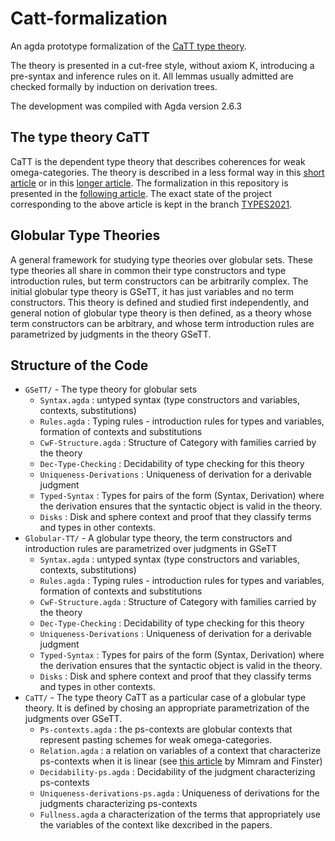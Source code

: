# Catt-formalization
An agda prototype formalization of the [CaTT type theory](https://github.com/ThiBen/catt).

 The theory is presented in a cut-free style, without axiom K, introducing a pre-syntax and inference rules on it. All lemmas usually admitted are checked formally by induction on derivation trees.

 The development was compiled with Agda version 2.6.3

## The type theory CaTT
CaTT is the dependent type theory that describes coherences for weak omega-categories. The theory is described in a less formal way in this [short article](https://arxiv.org/abs/1706.02866) or in this [longer article](https://arxiv.org/abs/2106.04475). The formalization in this repository is presented in the [following article](https://arxiv.org/abs/2111.14736). The exact state of the project corresponding to the above article is kept in the branch [TYPES2021](https://github.com/thibautbenjamin/catt-formalization/tree/TYPES2021).

## Globular Type Theories
A general framework for studying type theories over globular sets. These type theories all share in common their type constructors and type introduction rules, but term constructors can be arbitrarily complex. The initial globular type theory is GSeTT, it has just variables and no term constructors. This theory is defined and studied first independently, and general notion of globular type theory is then defined, as a theory whose term constructors can be arbitrary, and whose term introduction rules are parametrized by judgments in the theory GSeTT.


## Structure of the Code
* `GSeTT/` - The type theory for globular sets
  * `Syntax.agda` : untyped syntax (type constructors and variables, contexts, substitutions)
  * `Rules.agda` : Typing rules - introduction rules for types and variables, formation of contexts and substitutions
  * `CwF-Structure.agda` : Structure of Category with families carried by the theory
  * `Dec-Type-Checking` : Decidability of type checking for this theory
  * `Uniqueness-Derivations` : Uniqueness of derivation for a derivable judgment
  * `Typed-Syntax` : Types for pairs of the form (Syntax, Derivation) where the derivation ensures that the syntactic object is valid in the theory.
  * `Disks` : Disk and sphere context and proof that they classify terms and types in other contexts.
* `Globular-TT/` - A globular type theory, the term constructors and introduction rules  are parametrized over judgments in GSeTT
  * `Syntax.agda` : untyped syntax (type constructors and variables, contexts, substitutions)
  * `Rules.agda` : Typing rules - introduction rules for types and variables, formation of contexts and substitutions
  * `CwF-Structure.agda` : Structure of Category with families carried by the theory
  * `Dec-Type-Checking` : Decidability of type checking for this theory
  * `Uniqueness-Derivations` : Uniqueness of derivation for a derivable judgment
  * `Typed-Syntax` : Types for pairs of the form (Syntax, Derivation) where the derivation ensures that the syntactic object is valid in the theory.
  * `Disks` : Disk and sphere context and proof that they classify terms and types in other contexts.
* `CaTT/` -  The type theory CaTT as a particular case of a globular type theory. It is defined by chosing an appropriate parametrization of the judgments over GSeTT.
  * `Ps-contexts.agda` : the ps-contexts are globular contexts that represent pasting schemes for weak omega-categories.
  * `Relation.agda` : a relation on variables of a context that characterize ps-contexts when it is linear (see [this article](https://arxiv.org/abs/1706.02866) by Mimram and Finster)
  * `Decidability-ps.agda` : Decidability of the judgment characterizing ps-contexts
  * `Uniqueness-derivations-ps.agda` : Uniqueness of derivations for the judgments characterizing ps-contexts
  * `Fullness.agda` a characterization of the terms that appropriately use the variables of the context like dexcribed in the papers.
